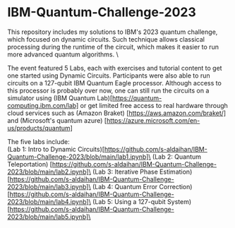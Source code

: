 # IBM-Quantum-Challenge-2023
This repository includes my solutions to IBM's 2023 quantum challenge, which focused on dynamic circuits. Such technique allows classical processing during the runtime of the circuit, which makes it easier to run more advanced quantum algorithms. \

The event featured 5 Labs, each with exercises and tutorial content to get one started using Dynamic Circuits. Participants were also able to run circuits on a 127-qubit IBM Quantum Eagle processor. Although access to this processor is probably over now, one can still run the circuits on a simulator using (IBM Quantum Lab)[https://quantum-computing.ibm.com/lab] or get limited free access to real hardware through cloud services such as (Amazon Braket) [https://aws.amazon.com/braket/] and (Microsoft's quantum azure) [https://azure.microsoft.com/en-us/products/quantum]

The five labs include:\
(Lab 1: Intro to Dynamic Circuits)[https://github.com/s-aldaihan/IBM-Quantum-Challenge-2023/blob/main/lab1.ipynb]\
(Lab 2: Quantum Teleportation) [https://github.com/s-aldaihan/IBM-Quantum-Challenge-2023/blob/main/lab2.ipynb]\
(Lab 3: Iterative Phase Estimation) [https://github.com/s-aldaihan/IBM-Quantum-Challenge-2023/blob/main/lab3.ipynb]\
(Lab 4: Quantum Error Correction)[https://github.com/s-aldaihan/IBM-Quantum-Challenge-2023/blob/main/lab4.ipynb]\
(Lab 5: Using a 127-qubit System) [https://github.com/s-aldaihan/IBM-Quantum-Challenge-2023/blob/main/lab5.ipynb]\

 
